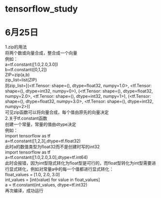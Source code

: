 # tensorflow_study
# 6月25日
1.zip的用法\
将两个数或向量合成，整合成一个向量\
例如：\
a=tf.constant([1.0,2.0,3.0])\
b=tf.constant([0,1,2])\
ZIP=zip(a,b)\
zip_list=list(ZIP)\
则zip_list=[(<tf.Tensor: shape=(), dtype=float32, numpy=1.0>, <tf.Tensor: shape=(), dtype=int32, numpy=0>), (<tf.Tensor: shape=(), dtype=float32, numpy=2.0>, <tf.Tensor: shape=(), dtype=int32, numpy=1>), (<tf.Tensor: shape=(), dtype=float32, numpy=3.0>, <tf.Tensor: shape=(), dtype=int32, numpy=2>)]\
可见zip函数可以将向量合成，每个值由原先的向量决定\
2.关于tf.constant函数\
创建一个常量，常量的值由dtype决定\
例如：\
import tensorflow as tf\
a=tf.constant([1,2,3],dtype=tf.float32)\
此时a的数值类型为float32而不是创建时写的int32\
import tensorflow as tf\
a=tf.constant([1.0,2.0,3.0],dtype=tf.int64)\
此时会报错，因为int型隐式转化为float型是可行的，而float型转化为int型需要进行显式转化，例如对常量a中的每一个值都进行显式转化：\
float_values = [1.0, 2.0, 3.0]\
int_values = [int(value) for value in float_values]\
a = tf.constant(int_values, dtype=tf.int32)\
再次编译，成功运行
